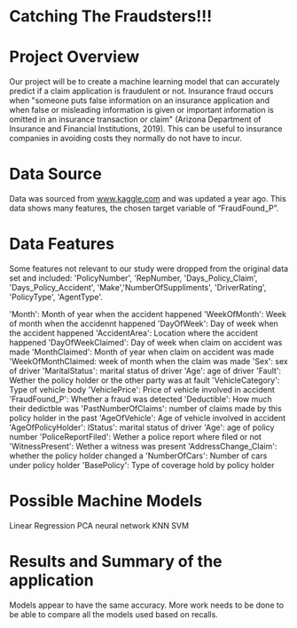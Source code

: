 # Catching The Fraudsters!!!

# Project Overview

Our project will be to create a machine learning model that can accurately predict if a claim application is fraudulent or not. Insurance fraud occurs when "someone puts false information on an insurance application and when false or misleading information is given or important information is omitted in an insurance transaction or claim" (Arizona Department of Insurance and Financial Institutions, 2019).
This can be useful to insurance companies in avoiding costs they normally do not have to incur. 

# Data Source
Data was sourced from www.kaggle.com and was updated a year ago. This data shows many features, the chosen target variable of “FraudFound_P”.

# Data Features

Some features not relevant to our study were dropped from the original data set and included: 'PolicyNumber', 'RepNumber, 'Days_Policy_Claim', 'Days_Policy_Accident', 'Make','NumberOfSuppliments', 'DriverRating', 'PolicyType', 'AgentType'. 

'Month': Month of year when the accident happened
'WeekOfMonth': Week of month when the accidennt happened
'DayOfWeek': Day of week when the accident happened
'AccidentArea': Location where the accident happened
'DayOfWeekClaimed': Day of week when claim on accident was made
'MonthClaimed': Month of year when claim on accident was made
'WeekOfMonthClaimed: week of month when the claim was made
'Sex': sex of driver 
'MaritalStatus': marital status of driver 
'Age': age of driver 
'Fault': Wether the policy holder or the other party was at fault
'VehicleCategory': Type of vehicle body
'VehiclePrice': Price of vehicle involved in accident
'FraudFound_P': Whether a fraud was detected 
'Deductible': How much their dedictble was 
'PastNumberOfClaims': number of claims made by this policy holder in the past
'AgeOfVehicle': Age of vehicle involved in accident
'AgeOfPolicyHolder': lStatus': marital status of driver 
'Age': age of policy number 
'PoliceReportFiled': Wether a police report where filed or not
'WitnessPresent': Wether a witness was present 
'AddressChange_Claim': whether the policy holder changed a
'NumberOfCars': Number of cars under policy holder 
'BasePolicy': Type of coverage hold by policy holder
  
  
# Possible Machine Models

Linear Regression
PCA
neural network
KNN
SVM

# Results and Summary of the application

Models appear to have the same accuracy. More work needs to be done to be able to compare all the models used based on recalls.